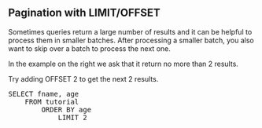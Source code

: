 ## Pagination with LIMIT/OFFSET

Sometimes queries return a large number of results and it can be helpful to process them in smaller batches.  After processing a smaller batch, you also want to skip over a batch to process the next one.

In the example on the right we ask that it return no more than 2 results.

Try adding OFFSET 2 to get the next 2 results.

<pre id="example">
SELECT fname, age
    FROM tutorial 
        ORDER BY age 
            LIMIT 2
</pre>